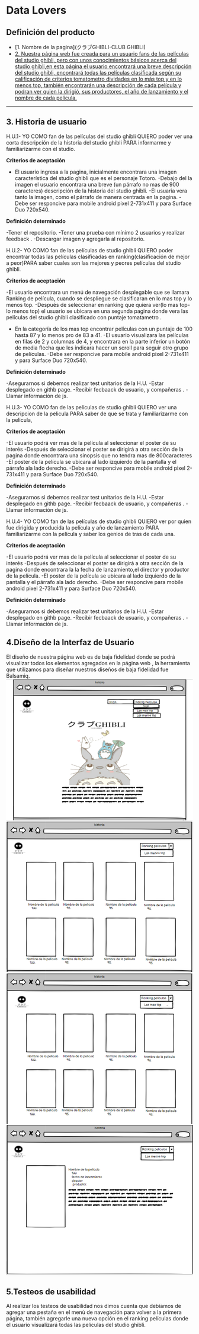 # Data Lovers

## Definición del producto


* [1. Nombre de la pagina](クラブGHIBLI-CLUB GHIBLI)
* [2. Nuestra página web fue creada para un usuario fans de las películas del studio ghibli, pero con unos conocimientos básicos acerca del studio ghibli,en esta página el usuario encontrará una breve descripción del studio ghibli, encontrará todas las películas clasificada según su calificación de criterios tomatometro dividades en lo más top y en lo menos top, también encontrarán una descripción de cada película y podran ver quien la dirigió, sus productores, el año de lanzamiento y el nombre de cada película.  ]()

***

## 3. Historia de usuario

H.U.1- YO COMO fan de las películas del studio ghibli QUIERO poder ver una corta descripción de la historia del studio ghibli PARA informarme y familiarizarme con el studio.

**Criterios de aceptación**

- El usuario ingresa a la pagina, inicialmente encontrara una imagen característica del  studio ghibli que es el personaje Totoro.
-Debajo del la imagen el usuario encontrara una breve (un párrafo no mas de  900 caracteres) descripción de la historia del studio ghibli.
-El usuaria vera tanto la imagen, como el párrafo de manera centrada en la pagina.
-Debe ser responcive  para mobile android  pixel 2-731x411 y para Surface Duo 720x540.

**Definición determinado**

-Tener el repositorio.
-Tener una prueba con mínimo 2 usuarios y realizar feedback .
-Descargar imagen y agregarla al repositorio.

H.U.2- YO COMO fan de las películas de studio ghibli QUIERO poder encontrar todas las películas clasificadas en ranking(clasificación de mejor a peor)PARA saber cuales son las mejores y peores películas del studio ghibli.

**Criterios de aceptación**

-El usuario encontrara un menú de navegación desplegable que se llamara Ranking de película, cuando se despliegue se clasificaran en lo mas top y lo menos top.
-Después de seleccionar en ranking que quiera ver(lo mas top-lo menos top) el usuario se ubicara en una segunda pagina donde vera las películas del studio ghibli  clasificado con puntaje tomatametro .
- En la categoría de los mas top encontrar películas con un puntaje de 100 hasta 87 y lo menos pro de 83 a 41.
-El usuario visualizara las películas en filas de 2 y columnas de 4, y encontrara en la parte inferior un botón de media flecha que les indicara hacer un scroll para seguir otro grupo de películas.
-Debe ser responcive  para mobile android  pixel 2-731x411 y para Surface Duo 720x540.

**Definición determinado**

-Asegurarnos si debemos realizar test unitarios de la H.U.
-Estar desplegado en githb page.
-Recibir fecbaack de usuario, y compañeras .
-Llamar información de js.

H.U.3- YO COMO fan de las películas de studio ghibli QUIERO ver una descripcion de la pelicula PARA saber de que se trata y familiarizarme con la pelicula,

 **Criterios de aceptación**

-El usuario podrá ver mas de la película al seleccionar el poster de su interés 
-Después de seleccionar el poster se dirigirá a otra sección de la pagina donde encontrara una sinopsis que no tendra mas de 800caracteres 
-El poster  de la película se ubicara al lado izquierdo de la pantalla y el párrafo ala lado derecho.
-Debe ser responcive  para mobile android  pixel 2-731x411 y para Surface Duo 720x540.

**Definición determinado**

-Asegurarnos si debemos realizar test unitarios de la H.U.
-Estar desplegado en githb page.
-Recibir fecbaack de usuario, y compañeras .
-Llamar información de js.

H.U.4- YO COMO fan de las películas de studio ghibli QUIERO ver por quien fue dirigida y producida la película y año de lanzamiento PARA familiarizarme con la película y saber los genios de tras de cada una.

**Criterios de aceptación**

-El usuario podrá ver mas de la película al seleccionar el poster de su interés 
-Después de seleccionar el poster se dirigirá a otra sección de la pagina donde encontrara la la fecha de lanzamiento,el director y productor de la película.
-El poster  de la película se ubicara al lado izquierdo de la pantalla y el párrafo ala lado derecho.
-Debe ser responcive  para mobile android  pixel 2-731x411 y para Surface Duo 720x540.

**Definición determinado**

-Asegurarnos si debemos realizar test unitarios de la H.U.
-Estar desplegado en githb page.
-Recibir fecbaack de usuario, y compañeras .
-Llamar información de js.


## 4.Diseño de la Interfaz de Usuario
El diseño de nuestra página web es de baja fidelidad donde se podrá visualizar todos los elementos agregados en la página web , la herramienta que utilizamos para diseñar nuestros diseños de baja fidelidad fue Balsamiq.
![Prototipo-baja-fidelidad-1era](https://github.com/Lusaenz/BOG003-data-lovers/blob/main/src/imag/Prototipo-1era-pagina.png)
![Prototipo-baja-fidelidad-2da](https://github.com/Lusaenz/BOG003-data-lovers/blob/main/src/imag/Prototipo-2da-pagi.png)
![Prototipo-baja-fidelidad-2dav](https://github.com/Lusaenz/BOG003-data-lovers/blob/main/src/imag/Prototipo-2da-pagina.png)
![Prototipo-baja-fidelidad-3era](https://github.com/Lusaenz/BOG003-data-lovers/blob/main/src/imag/Prototipo-3ra-pagina..png)


## 5.Testeos de usabilidad
Al realizar los testeos de usabilidad nos dimos cuenta que debíamos de agregar una pestaña en el menú de navegación para volver a la primera página, también agregarle una nueva opción en el ranking películas donde el usuario visualizará todas las películas del studio ghibli.




